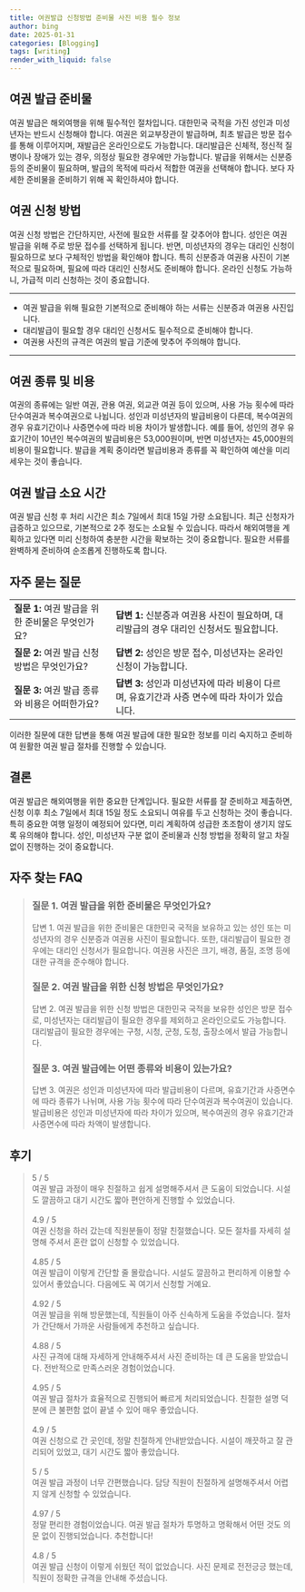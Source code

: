 ```yaml
---
title: 여권발급 신청방법 준비물 사진 비용 필수 정보
author: bing
date: 2025-01-31
categories: [Blogging]
tags: [writing]
render_with_liquid: false
---
```



<h2 id='여권_발급_준비물'>여권 발급 준비물</h2>

<p>여권 발급은 해외여행을 위해 필수적인 절차입니다. 대한민국 국적을 가진 성인과 미성년자는 반드시 신청해야 합니다. 여권은 외교부장관이 발급하며, 최초 발급은 방문 접수를 통해 이루어지며, 재발급은 온라인으로도 가능합니다. 대리발급은 신체적, 정신적 질병이나 장애가 있는 경우, 의정상 필요한 경우에만 가능합니다. 발급을 위해서는 신분증 등의 준비물이 필요하며, 발급의 목적에 따라서 적합한 여권을 선택해야 합니다. 보다 자세한 준비물을 준비하기 위해 꼭 확인하셔야 합니다.</p>

<h2 id='여권_신청_방법'>여권 신청 방법</h2>

<p>여권 신청 방법은 간단하지만, 사전에 필요한 서류를 잘 갖추어야 합니다. 성인은 여권 발급을 위해 주로 방문 접수를 선택하게 됩니다. 반면, 미성년자의 경우는 대리인 신청이 필요하므로 보다 구체적인 방법을 확인해야 합니다. 특히 신분증과 여권용 사진이 기본적으로 필요하며, 필요에 따라 대리인 신청서도 준비해야 합니다. 온라인 신청도 가능하니, 가급적 미리 신청하는 것이 중요합니다.</p>

<hr />

<ul>
    <li>여권 발급을 위해 필요한 기본적으로 준비해야 하는 서류는 신분증과 여권용 사진입니다.</li>
    <li>대리발급이 필요할 경우 대리인 신청서도 필수적으로 준비해야 합니다.</li>
    <li>여권용 사진의 규격은 여권의 발급 기준에 맞추어 주의해야 합니다.</li>
</ul>

<hr />

<h2 id='여권_종류_및_비용'>여권 종류 및 비용</h2>

<p>여권의 종류에는 일반 여권, 관용 여권, 외교관 여권 등이 있으며, 사용 가능 횟수에 따라 단수여권과 복수여권으로 나뉩니다. 성인과 미성년자의 발급비용이 다른데, 복수여권의 경우 유효기간이나 사증면수에 따라 비용 차이가 발생합니다. 예를 들어, 성인의 경우 유효기간이 10년인 복수여권의 발급비용은 53,000원이며, 반면 미성년자는 45,000원의 비용이 필요합니다. 발급을 계획 중이라면 발급비용과 종류를 꼭 확인하여 예산을 미리 세우는 것이 좋습니다.</p>

<h2 id='여권_발급_소요시간'>여권 발급 소요 시간</h2>

<p>여권 발급 신청 후 처리 시간은 최소 7일에서 최대 15일 가량 소요됩니다. 최근 신청자가 급증하고 있으므로, 기본적으로 2주 정도는 소요될 수 있습니다. 따라서 해외여행을 계획하고 있다면 미리 신청하여 충분한 시간을 확보하는 것이 중요합니다. 필요한 서류를 완벽하게 준비하여 순조롭게 진행하도록 합니다.</p>

<h2 id='자주_묻는_질문'>자주 묻는 질문</h2>

<table>
    <tr>
        <td><b>질문 1:</b> 여권 발급을 위한 준비물은 무엇인가요?</td>
        <td><b>답변 1:</b> 신분증과 여권용 사진이 필요하며, 대리발급의 경우 대리인 신청서도 필요합니다.</td>
    </tr>
    <tr>
        <td><b>질문 2:</b> 여권 발급 신청 방법은 무엇인가요?</td>
        <td><b>답변 2:</b> 성인은 방문 접수, 미성년자는 온라인 신청이 가능합니다.</td>
    </tr>
    <tr>
        <td><b>질문 3:</b> 여권 발급 종류와 비용은 어떠한가요?</td>
        <td><b>답변 3:</b> 성인과 미성년자에 따라 비용이 다르며, 유효기간과 사증 면수에 따라 차이가 있습니다.</td>
    </tr>
</table>

<p>이러한 질문에 대한 답변을 통해 여권 발급에 대한 필요한 정보를 미리 숙지하고 준비하여 원활한 여권 발급 절차를 진행할 수 있습니다.</p>

<h2 id='결론'>결론</h2>

<p>여권 발급은 해외여행을 위한 중요한 단계입니다. 필요한 서류를 잘 준비하고 제출하면, 신청 이후 최소 7일에서 최대 15일 정도 소요되니 여유를 두고 신청하는 것이 좋습니다. 특히 중요한 여행 일정이 예정되어 있다면, 미리 계획하여 성급한 초조함이 생기지 않도록 유의해야 합니다. 성인, 미성년자 구분 없이 준비물과 신청 방법을 정확히 알고 차질 없이 진행하는 것이 중요합니다.</p>


<h2 id='자주_찾는_FAQ'>자주 찾는 FAQ</h2>
<div itemscope="" itemtype="https://schema.org/FAQPage"> 
<blockquote> 
<div itemscope="" itemprop="mainEntity" itemtype="https://schema.org/Question"> 
<h3 itemprop="name">질문 1. 여권 발급을 위한 준비물은 무엇인가요?</h3> 
<div itemscope="" itemprop="acceptedAnswer" itemtype="https://schema.org/Answer"> 
<span itemprop="text"> 
<p>답변 1. 여권 발급을 위한 준비물은 대한민국 국적을 보유하고 있는 성인 또는 미성년자의 경우 신분증과 여권용 사진이 필요합니다. 또한, 대리발급이 필요한 경우에는 대리인 신청서가 필요합니다. 여권용 사진은 크기, 배경, 품질, 조명 등에 대한 규격을 준수해야 합니다.</p> 
</span> 
</div> 
</div> 
<div itemscope="" itemprop="mainEntity" itemtype="https://schema.org/Question"> 
<h3 itemprop="name">질문 2. 여권 발급을 위한 신청 방법은 무엇인가요?</h3> 
<div itemscope="" itemprop="acceptedAnswer" itemtype="https://schema.org/Answer"> 
<span itemprop="text"> 
<p>답변 2. 여권 발급을 위한 신청 방법은 대한민국 국적을 보유한 성인은 방문 접수로, 미성년자는 대리발급이 필요한 경우를 제외하고 온라인으로도 가능합니다. 대리발급이 필요한 경우에는 구청, 시청, 군청, 도청, 출장소에서 발급 가능합니다.</p> 
</span> 
</div> 
</div> 
<div itemscope="" itemprop="mainEntity" itemtype="https://schema.org/Question"> 
<h3 itemprop="name">질문 3. 여권 발급에는 어떤 종류와 비용이 있는가요?</h3> 
<div itemscope="" itemprop="acceptedAnswer" itemtype="https://schema.org/Answer"> 
<span itemprop="text"> 
<p>답변 3. 여권은 성인과 미성년자에 따라 발급비용이 다르며, 유효기간과 사증면수에 따라 종류가 나뉘며, 사용 가능 횟수에 따라 단수여권과 복수여권이 있습니다. 발급비용은 성인과 미성년자에 따라 차이가 있으며, 복수여권의 경우 유효기간과 사증면수에 따라 차액이 발생합니다.</p> 
</span> 
</div> 
</div> 
</blockquote> 
</div>
<h2 id='후기'>후기</h2>
<div itemscope itemtype="https://schema.org/Product">
  <blockquote>
  <div itemprop="review" itemscope itemtype="https://schema.org/Review">
      <div itemprop="reviewRating" itemscope itemtype="https://schema.org/Rating"> <span itemprop="ratingValue">5</span> / <span itemprop="bestRating">5</span> </div>
      <span itemprop="reviewBody">여권 발급 과정이 매우 친절하고 쉽게 설명해주셔서 큰 도움이 되었습니다. 시설도 깔끔하고 대기 시간도 짧아 편안하게 진행할 수 있었습니다.</span>
  </div>
  <br>
  <div itemprop="review" itemscope itemtype="https://schema.org/Review">
      <div itemprop="reviewRating" itemscope itemtype="https://schema.org/Rating"> <span itemprop="ratingValue">4.9</span> / <span itemprop="bestRating">5</span> </div>
      <span itemprop="reviewBody">여권 신청을 하러 갔는데 직원분들이 정말 친절했습니다. 모든 절차를 자세히 설명해 주셔서 혼란 없이 신청할 수 있었습니다.</span>
  </div>
  <br>
  <div itemprop="review" itemscope itemtype="https://schema.org/Review">
      <div itemprop="reviewRating" itemscope itemtype="https://schema.org/Rating"> <span itemprop="ratingValue">4.85</span> / <span itemprop="bestRating">5</span> </div>
      <span itemprop="reviewBody">여권 발급이 이렇게 간단할 줄 몰랐습니다. 시설도 깔끔하고 편리하게 이용할 수 있어서 좋았습니다. 다음에도 꼭 여기서 신청할 거예요.</span>
  </div>
  <br>
  <div itemprop="review" itemscope itemtype="https://schema.org/Review">
      <div itemprop="reviewRating" itemscope itemtype="https://schema.org/Rating"> <span itemprop="ratingValue">4.92</span> / <span itemprop="bestRating">5</span> </div>
      <span itemprop="reviewBody">여권 발급을 위해 방문했는데, 직원들이 아주 신속하게 도움을 주었습니다. 절차가 간단해서 가까운 사람들에게 추천하고 싶습니다.</span>
  </div>
  <br>
  <div itemprop="review" itemscope itemtype="https://schema.org/Review">
      <div itemprop="reviewRating" itemscope itemtype="https://schema.org/Rating"> <span itemprop="ratingValue">4.88</span> / <span itemprop="bestRating">5</span> </div>
      <span itemprop="reviewBody">사진 규격에 대해 자세하게 안내해주셔서 사진 준비하는 데 큰 도움을 받았습니다. 전반적으로 만족스러운 경험이었습니다.</span>
  </div>
  <br>
  <div itemprop="review" itemscope itemtype="https://schema.org/Review">
      <div itemprop="reviewRating" itemscope itemtype="https://schema.org/Rating"> <span itemprop="ratingValue">4.95</span> / <span itemprop="bestRating">5</span> </div>
      <span itemprop="reviewBody">여권 발급 절차가 효율적으로 진행되어 빠르게 처리되었습니다. 친절한 설명 덕분에 큰 불편함 없이 끝낼 수 있어 매우 좋았습니다.</span>
  </div>
  <br>
  <div itemprop="review" itemscope itemtype="https://schema.org/Review">
      <div itemprop="reviewRating" itemscope itemtype="https://schema.org/Rating"> <span itemprop="ratingValue">4.9</span> / <span itemprop="bestRating">5</span> </div>
      <span itemprop="reviewBody">여권 신청으로 간 곳인데, 정말 친절하게 안내받았습니다. 시설이 깨끗하고 잘 관리되어 있었고, 대기 시간도 짧아 좋았습니다.</span>
  </div>
  <br>
  <div itemprop="review" itemscope itemtype="https://schema.org/Review">
      <div itemprop="reviewRating" itemscope itemtype="https://schema.org/Rating"> <span itemprop="ratingValue">5</span> / <span itemprop="bestRating">5</span> </div>
      <span itemprop="reviewBody">여권 발급 과정이 너무 간편했습니다. 담당 직원이 친절하게 설명해주셔서 어렵지 않게 신청할 수 있었습니다.</span>
  </div>
  <br>
  <div itemprop="review" itemscope itemtype="https://schema.org/Review">
      <div itemprop="reviewRating" itemscope itemtype="https://schema.org/Rating"> <span itemprop="ratingValue">4.97</span> / <span itemprop="bestRating">5</span> </div>
      <span itemprop="reviewBody">정말 편리한 경험이었습니다. 여권 발급 절차가 투명하고 명확해서 어떤 것도 의문 없이 진행되었습니다. 추천합니다!</span>
  </div>
  <br>
  <div itemprop="review" itemscope itemtype="https://schema.org/Review">
      <div itemprop="reviewRating" itemscope itemtype="https://schema.org/Rating"> <span itemprop="ratingValue">4.8</span> / <span itemprop="bestRating">5</span> </div>
      <span itemprop="reviewBody">여권 발급 신청이 이렇게 쉬웠던 적이 없었습니다. 사진 문제로 전전긍긍 했는데, 직원이 정확한 규격을 안내해 주셨습니다.</span>
  </div>
  </blockquote>
</div>
